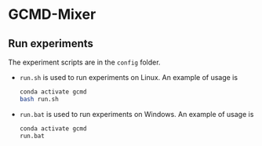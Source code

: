 # GCMD-Mixer

## Run experiments

The experiment scripts are in the `config` folder.

* `run.sh` is used to run experiments on Linux. An example of usage is

	```bash
	conda activate gcmd
	bash run.sh
	```
* `run.bat` is used to run experiments on Windows. An example of usage is

	```bash
	conda activate gcmd
	run.bat
	```

